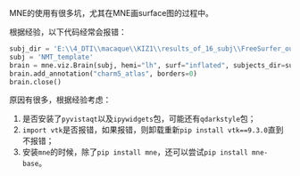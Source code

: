 MNE的使用有很多坑，尤其在MNE画surface图的过程中。

根据经验，以下代码经常会报错：

```python
subj_dir = 'E:\\4_DTI\\macaque\\KIZ1\\results_of_16_subj\\FreeSurfer_output\\'
subj = 'NMT_template'
brain = mne.viz.Brain(subj, hemi="lh", surf="inflated", subjects_dir=subj_dir, size=(800, 600))
brain.add_annotation("charm5_atlas", borders=0)
brain.close()
```

原因有很多，根据经验考虑：

1. 是否安装了`pyvistaqt`以及`ipywidgets`包，可能还有`qdarkstyle`包；
2. `import vtk`是否报错，如果报错，则卸载重新`pip install vtk==9.3.0`直到不报错；
3. 安装`mne`的时候，除了`pip install mne`，还可以尝试`pip install mne-base`。
